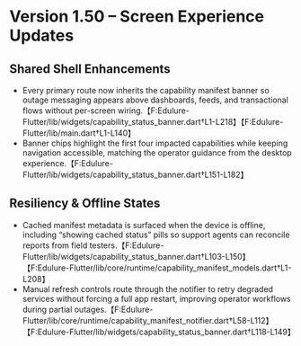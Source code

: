 # Version 1.50 – Screen Experience Updates

## Shared Shell Enhancements
- Every primary route now inherits the capability manifest banner so outage messaging appears above dashboards, feeds, and transactional flows without per-screen wiring.【F:Edulure-Flutter/lib/widgets/capability_status_banner.dart†L1-L218】【F:Edulure-Flutter/lib/main.dart†L1-L140】
- Banner chips highlight the first four impacted capabilities while keeping navigation accessible, matching the operator guidance from the desktop experience.【F:Edulure-Flutter/lib/widgets/capability_status_banner.dart†L151-L182】

## Resiliency & Offline States
- Cached manifest metadata is surfaced when the device is offline, including “showing cached status” pills so support agents can reconcile reports from field testers.【F:Edulure-Flutter/lib/widgets/capability_status_banner.dart†L103-L150】【F:Edulure-Flutter/lib/core/runtime/capability_manifest_models.dart†L1-L208】
- Manual refresh controls route through the notifier to retry degraded services without forcing a full app restart, improving operator workflows during partial outages.【F:Edulure-Flutter/lib/core/runtime/capability_manifest_notifier.dart†L58-L112】【F:Edulure-Flutter/lib/widgets/capability_status_banner.dart†L118-L149】
